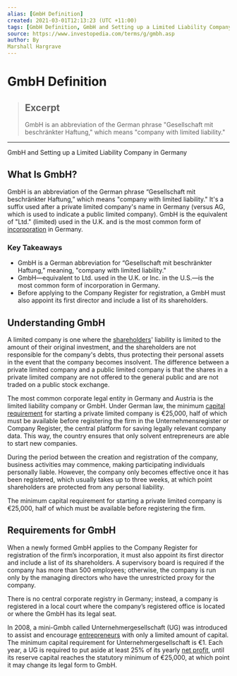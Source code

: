 ```yaml
---
alias: [GmbH Definition]
created: 2021-03-01T12:13:23 (UTC +11:00)
tags: [GmbH Definition, GmbH and Setting up a Limited Liability Company in Germany]
source: https://www.investopedia.com/terms/g/gmbh.asp
author: By
Marshall Hargrave
---
```


# GmbH Definition

> ## Excerpt
> GmbH is an abbreviation of the German phrase "Gesellschaft mit beschränkter Haftung," which means "company with limited liability."

---

GmbH and Setting up a Limited Liability Company in Germany
## What Is GmbH?

GmbH is an abbreviation of the German phrase “Gesellschaft mit beschränkter Haftung,” which means "company with limited liability." It's a suffix used after a private limited company's name in Germany (versus AG, which is used to indicate a public limited company). GmbH is the equivalent of "Ltd." (limited) used in the U.K. and is the most common form of [incorporation](https://www.investopedia.com/terms/i/incorporate.asp) in Germany.

### Key Takeaways

-   GmbH is a German abbreviation for “Gesellschaft mit beschränkter Haftung,” meaning, "company with limited liability."
-   GmbH—equivalent to Ltd. used in the U.K. or Inc. in the U.S.—is the most common form of incorporation in Germany.
-   Before applying to the Company Register for registration, a GmbH must also appoint its first director and include a list of its shareholders.

## Understanding GmbH

A limited company is one where the [shareholders](https://www.investopedia.com/terms/s/shareholder.asp)' liability is limited to the amount of their original investment, and the shareholders are not responsible for the company's debts, thus protecting their personal assets in the event that the company becomes insolvent. The difference between a private limited company and a public limited company is that the shares in a private limited company are not offered to the general public and are not traded on a public stock exchange.

The most common corporate legal entity in Germany and Austria is the limited liability company or GmbH. Under German law, the minimum [capital requirement](https://www.investopedia.com/terms/c/capitalrequirement.asp) for starting a private limited company is €25,000, half of which must be available before registering the firm in the Unternehmensregister or Company Register, the central platform for saving legally relevant company data. This way, the country ensures that only solvent entrepreneurs are able to start new companies.

During the period between the creation and registration of the company, business activities may commence, making participating individuals personally liable. However, the company only becomes effective once it has been registered, which usually takes up to three weeks, at which point shareholders are protected from any personal liability.

The minimum capital requirement for starting a private limited company is €25,000, half of which must be available before registering the firm.

## Requirements for GmbH

When a newly formed GmbH applies to the Company Register for registration of the firm’s incorporation, it must also appoint its first director and include a list of its shareholders. A supervisory board is required if the company has more than 500 employees; otherwise, the company is run only by the managing directors who have the unrestricted proxy for the company.

There is no central corporate registry in Germany; instead, a company is registered in a local court where the company’s registered office is located or where the GmbH has its legal seat.

In 2008, a mini-Gmbh called Unternehmergesellschaft (UG) was introduced to assist and encourage [entrepreneurs](https://www.investopedia.com/terms/e/entrepreneur.asp) with only a limited amount of capital. The minimum capital requirement for Unternehmergesellschaft is €1. Each year, a UG is required to put aside at least 25% of its yearly [net profit](https://www.investopedia.com/terms/n/netincome.asp), until its reserve capital reaches the statutory minimum of €25,000, at which point it may change its legal form to GmbH.
